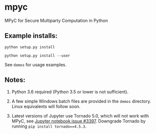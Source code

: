 # mpyc
MPyC for Secure Multiparty Computation in Python

## Example installs:

`python setup.py install`

`python setup.py install --user`

See `demos` for usage examples.

## Notes:

1. Python 3.6 required (Python 3.5 or lower is not sufficient).

2. A few simple Windows batch files are provided in the `demos` directory. Linux equivalents will follow soon.

3. Latest versions of Jupyter use Tornado 5.0, which will not work with MPyC, see [Jupyter notebook issue #3397](https://github.com/jupyter/notebook/issues/3397). Downgrade Tornado by running `pip install tornado==4.5.3`.
